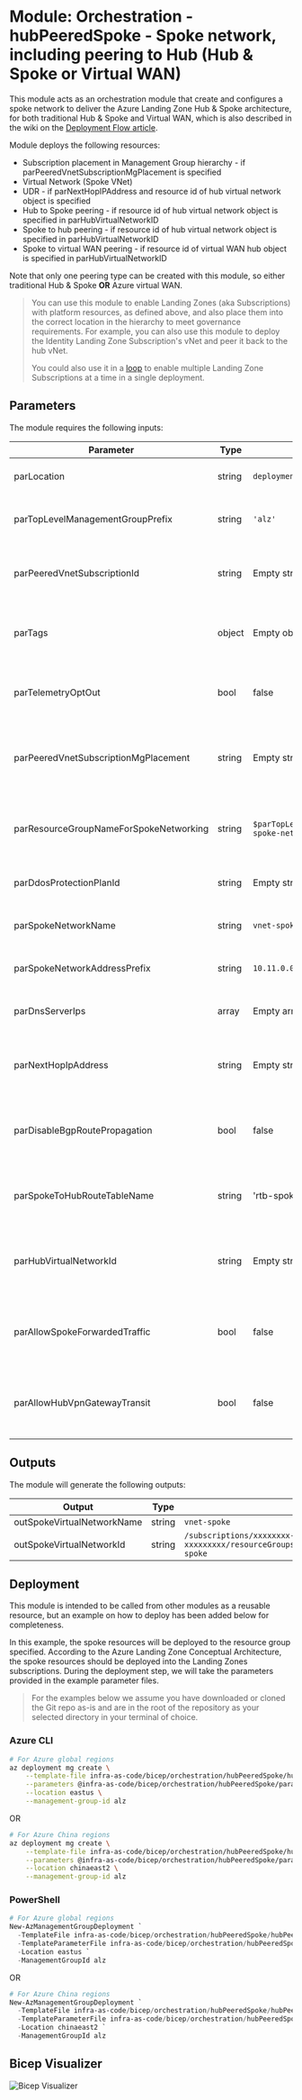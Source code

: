 # Module: Orchestration - hubPeeredSpoke - Spoke network, including peering to Hub (Hub & Spoke or Virtual WAN)

This module acts as an orchestration module that create and configures a spoke network to deliver the Azure Landing Zone Hub & Spoke architecture, for both traditional Hub & Spoke and Virtual WAN, which is also described in the wiki on the [Deployment Flow article](https://github.com/Azure/ALZ-Bicep/wiki/DeploymentFlow).

Module deploys the following resources:

- Subscription placement in Management Group hierarchy - if parPeeredVnetSubscriptionMgPlacement is specified
- Virtual Network (Spoke VNet)
- UDR - if parNextHopIPAddress and resource id of hub virtual network object is specified
- Hub to Spoke peering - if resource id of hub virtual network object is specified in parHubVirtualNetworkID
- Spoke to hub peering - if resource id of hub virtual network object is specified in parHubVirtualNetworkID
- Spoke to virtual WAN peering - if resource id of virtual WAN hub object is specified in parHubVirtualNetworkID

Note that only one peering type can be created with this module, so either traditional Hub & Spoke **OR** Azure virtual WAN.

<!-- markdownlint-disable -->
> You can use this module to enable Landing Zones (aka Subscriptions) with platform resources, as defined above, and also place them into the correct location in the hierarchy to meet governance requirements. For example, you can also use this module to deploy the Identity Landing Zone Subscription's vNet and peer it back to the hub vNet.
> 
> You could also use it in a [loop](https://docs.microsoft.com/azure/azure-resource-manager/bicep/loops) to enable multiple Landing Zone Subscriptions at a time in a single deployment.
<!-- markdownlint-restore -->

## Parameters

The module requires the following inputs:

 | Parameter                              | Type   | Default                                                         | Description                                                            | Requirement        | Example                                                                                                                                                    |
 | -------------------------------------- | ------ | --------------------------------------------------------------- | ---------------------------------------------------------------------- | ------------------ | ---------------------------------------------------------------------------------------------------------------------------------------------------------- |
 | parLocation                            | string | `deployment().location`                                       | The region to deploy all resoruces into                                | Valid Azure Region | `northeurope`                                                                                                                                              |
 | parTopLevelManagementGroupPrefix       | string | `'alz'`                                                         | Prefix for the management group hierarchy                              | None               | `alz`                                                                                                                                                      |
 | parPeeredVnetSubscriptionId            | string | Empty string `''`                                               | Subscription Id to the Virtual Network Hub object                      | None               | `xxxxxxxx-xxxx-xxxx-xxxx-xxxxxxxxxxxx`                                                                                                                     |
 | parTags                                | object | Empty object `{}`                                               | Array of Tags to be applied to all resources in module                 | None               | `{"key": "value"}`                                                                                                                                         |
 | parTelemetryOptOut                     | bool   | false                                                           | Set Parameter to true to Opt-out of deployment telemetry               | None               | false                                                                                                                                                      |
 | parPeeredVnetSubscriptionMgPlacement   | string | Empty string `''`                                               | The location (MG hierarchy) to place the subscription in               | None               | `'alz-platform-landingZonesCorp'`                                                              |
 | parResourceGroupNameForSpokeNetworking | string | `$parTopLevelManagementGroupPrefix-$parRegion-spoke-networking` | Name of Resource Group to be created to contain resources              | None               | `Hub_Networking_POC`                                                                                                                                       |
 | parDdosProtectionPlanId                | string | Empty string `''`                                               | Existing DDoS Protection plan to utilize                               | None               | `/subscriptions/xxxxxxxx-xxxx-xxxx-xxxx-xxxxxxxxxxxx/resourceGroups/Hub_Networking_POC/providers/Microsoft.Network/ddosProtectionPlans/alz-Ddos-Plan`      |
 | parSpokeNetworkName                    | string | `vnet-spoke`                                                    | The Name of the Spoke Virtual Network.                                 | None               | `vnet-spoke`                                                                                                                                               |
 | parSpokeNetworkAddressPrefix           | string | `10.11.0.0/16`                                                  | CIDR for Spoke Network                                                 | None               | `10.11.0.0/16`                                                                                                                                             |
 | parDnsServerIps                    | array  | Empty array `[]`                                                | Array IP DNS Servers to use for VNet DNS Resolution                    | None               | `['10.10.1.4', '10.20.1.5']`                                                                                                                               |
 | parNextHopIpAddress                    | string | Empty string `''`                                               | IP Address where network traffic should route to                       | None               | `192.168.50.4`                                                                                                                                             |
 | parDisableBgpRoutePropagation                 | bool   | false                                                           | Switch to enable BGP Route Propagation on VNet Route Table             | None               | false                                                                                                                                                      |
 | parSpokeToHubRouteTableName            | string | 'rtb-spoke-to-hub'                                              | Name of Route table to create for the default route of Hub             | None               | `rtb-spoke-to-hub`                                                                                                                                         |
 | parHubVirtualNetworkId                 | string | Empty string `''`                                               | Virtual Network ID of Hub Virtual Network, or Azure Virtuel WAN hub ID | None               | `/subscriptions/xxxxxxxx-xxxx-xxxx-xxxx-xxxxxxxxxxxx/resourceGroups/Hub_Networking_POC/providers/Microsoft.Network/virtualNetworks/alz-vnet-hub-northeurope`  
 | parAllowSpokeForwardedTraffic          | bool   | false                                                           | Switch to enable/disable forwarded Traffic from outside spoke network  | None               | false                                                                                                                                                      |
 | parAllowHubVpnGatewayTransit           | bool   | false                                                           | Switch to enable/disable VPN Gateway for the hub network peering       | None               | false                                                                                                                                                      |

## Outputs

The module will generate the following outputs:

| Output                      | Type   | Example                                                                                                                                             |
| --------------------------- | ------ | --------------------------------------------------------------------------------------------------------------------------------------------------- |
| outSpokeVirtualNetworkName  | string | `vnet-spoke`                                                                                                                                        |
| outSpokeVirtualNetworkId    | string | `/subscriptions/xxxxxxxx-xxxx-xxxx-xxxxx-xxxxxxxxx/resourceGroups/Hub_Networking_POC/providers/Microsoft.Network/virtualNetworks/vnet-spoke`        |

## Deployment

This module is intended to be called from other modules as a reusable resource, but an example on how to deploy has been added below for completeness.

In this example, the spoke resources will be deployed to the resource group specified. According to the Azure Landing Zone Conceptual Architecture, the spoke resources should be deployed into the Landing Zones subscriptions. During the deployment step, we will take the parameters provided in the example parameter files.

> For the examples below we assume you have downloaded or cloned the Git repo as-is and are in the root of the repository as your selected directory in your terminal of choice.

### Azure CLI
```bash
# For Azure global regions
az deployment mg create \
    --template-file infra-as-code/bicep/orchestration/hubPeeredSpoke/hubPeeredSpoke.bicep \
    --parameters @infra-as-code/bicep/orchestration/hubPeeredSpoke/parameters/hubPeeredSpoke.parameters.all.json \
    --location eastus \
    --management-group-id alz
```
OR
```bash
# For Azure China regions
az deployment mg create \
    --template-file infra-as-code/bicep/orchestration/hubPeeredSpoke/hubPeeredSpoke.bicep \
    --parameters @infra-as-code/bicep/orchestration/hubPeeredSpoke/parameters/hubPeeredSpoke.parameters.all.json \
    --location chinaeast2 \
    --management-group-id alz
```

### PowerShell

```powershell
# For Azure global regions
New-AzManagementGroupDeployment `
  -TemplateFile infra-as-code/bicep/orchestration/hubPeeredSpoke/hubPeeredSpoke.bicep `
  -TemplateParameterFile infra-as-code/bicep/orchestration/hubPeeredSpoke/parameters/hubPeeredSpoke.parameters.all.json `
  -Location eastus `
  -ManagementGroupId alz
```
OR
```powershell
# For Azure China regions
New-AzManagementGroupDeployment `
  -TemplateFile infra-as-code/bicep/orchestration/hubPeeredSpoke/hubPeeredSpoke.bicep `
  -TemplateParameterFile infra-as-code/bicep/orchestration/hubPeeredSpoke/parameters/hubPeeredSpoke.parameters.all.json `
  -Location chinaeast2 `
  -ManagementGroupId alz

```

## Bicep Visualizer

![Bicep Visualizer](media/bicepVisualizer.png "Bicep Visualizer")






